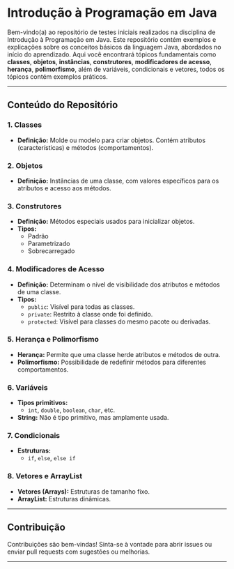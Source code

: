 # Introdução à Programação em Java

Bem-vindo(a) ao repositório de testes iniciais realizados na disciplina de Introdução à Programação em Java. Este repositório contém exemplos e explicações sobre os conceitos básicos da linguagem Java, abordados no início do aprendizado. Aqui você encontrará tópicos fundamentais como **classes**, **objetos**, **instâncias**, **construtores**, **modificadores de acesso**, **herança**, **polimorfismo**, além de variáveis, condicionais e vetores, todos os tópicos contém exemplos práticos.

---

## Conteúdo do Repositório

### 1. Classes
- **Definição:** Molde ou modelo para criar objetos. Contém atributos (características) e métodos (comportamentos).

### 2. Objetos
- **Definição:** Instâncias de uma classe, com valores específicos para os atributos e acesso aos métodos.

### 3. Construtores
- **Definição:** Métodos especiais usados para inicializar objetos.
- **Tipos:**
    - Padrão
    - Parametrizado
    - Sobrecarregado

### 4. Modificadores de Acesso
- **Definição:** Determinam o nível de visibilidade dos atributos e métodos de uma classe.
- **Tipos:**
    - `public`: Visível para todas as classes.
    - `private`: Restrito à classe onde foi definido.
    - `protected`: Visível para classes do mesmo pacote ou derivadas.

### 5. Herança e Polimorfismo
- **Herança:** Permite que uma classe herde atributos e métodos de outra.
- **Polimorfismo:** Possibilidade de redefinir métodos para diferentes comportamentos.

### 6. Variáveis
- **Tipos primitivos:**
    - `int`, `double`, `boolean`, `char`, etc.
- **String:** Não é tipo primitivo, mas amplamente usada.

### 7. Condicionais
- **Estruturas:**
    - `if`, `else`, `else if`

### 8. Vetores e ArrayList
- **Vetores (Arrays):** Estruturas de tamanho fixo.
- **ArrayList:** Estruturas dinâmicas.
---

## Contribuição
Contribuições são bem-vindas! Sinta-se à vontade para abrir issues ou enviar pull requests com sugestões ou melhorias.

---
